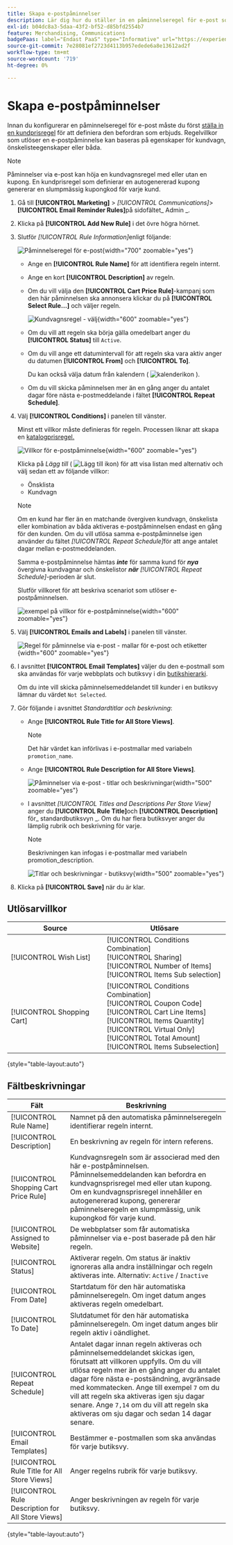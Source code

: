 ```yaml
---
title: Skapa e-postpåminnelser
description: Lär dig hur du ställer in en påminnelseregel för e-post som använder en befintlig kundvagnsprisregel.
exl-id: b04dc8a3-5daa-43f2-bf52-d85bfd2554b7
feature: Merchandising, Communications
badgePaas: label="Endast PaaS" type="Informative" url="https://experienceleague.adobe.com/sv/docs/commerce/user-guides/product-solutions" tooltip="Gäller endast Adobe Commerce i molnprojekt (Adobe-hanterad PaaS-infrastruktur) och lokala projekt."
source-git-commit: 7e28081ef2723d4113b957edede6a8e13612ad2f
workflow-type: tm+mt
source-wordcount: '719'
ht-degree: 0%

---
```


# Skapa e-postpåminnelser

Innan du konfigurerar en påminnelseregel för e-post måste du först [ställa in en kundprisregel](price-rules-cart-create.md) för att definiera den befordran som erbjuds. Regelvillkor som utlöser en e-postpåminnelse kan baseras på egenskaper för kundvagn, önskelisteegenskaper eller båda.

>[!NOTE]
>
>Påminnelser via e-post kan höja en kundvagnsregel med eller utan en kupong. En kundprisregel som definierar en autogenererad kupong genererar en slumpmässig kupongkod för varje kund.

1. Gå till **[!UICONTROL Marketing]** > _[!UICONTROL Communications]_>**[!UICONTROL Email Reminder Rules]**&#x200B;på sidofältet_ Admin _.

1. Klicka på **[!UICONTROL Add New Rule]** i det övre högra hörnet.

1. Slutför _[!UICONTROL Rule Information]_&#x200B;enligt följande:

   ![Påminnelseregel för e-post](./assets/email-reminder-new.png){width="700" zoomable="yes"}

   - Ange en **[!UICONTROL Rule Name]** för att identifiera regeln internt.

   - Ange en kort **[!UICONTROL Description]** av regeln.

   - Om du vill välja den **[!UICONTROL Cart Price Rule]**-kampanj som den här påminnelsen ska annonsera klickar du på **[!UICONTROL Select Rule…]** och väljer regeln.

     ![Kundvagnsregel - välj](./assets/email-reminder-select-rule.png){width="600" zoomable="yes"}

   - Om du vill att regeln ska börja gälla omedelbart anger du **[!UICONTROL Status]** till `Active`.

   - Om du vill ange ett datumintervall för att regeln ska vara aktiv anger du datumen **[!UICONTROL From]** och **[!UICONTROL To]**.

     Du kan också välja datum från kalendern ( ![kalenderikon](../assets/icon-calendar.png) ).

   - Om du vill skicka påminnelsen mer än en gång anger du antalet dagar före nästa e-postmeddelande i fältet **[!UICONTROL Repeat Schedule]**.

1. Välj **[!UICONTROL Conditions]** i panelen till vänster.

   Minst ett villkor måste definieras för regeln. Processen liknar att skapa en [katalogprisregel.](price-rules-catalog.md)

   ![Villkor för e-postpåminnelse](./assets/email-reminder-conditions.png){width="600" zoomable="yes"}

   Klicka på _Lägg till_ ( ![Lägg till ikon](../assets/icon-add-green-circle.png)) för att visa listan med alternativ och välj sedan ett av följande villkor:

   - Önsklista
   - Kundvagn

   >[!NOTE]
   >
   >Om en kund har fler än en matchande övergiven kundvagn, önskelista eller kombination av båda aktiveras e-postpåminnelsen endast en gång för den kunden. Om du vill utlösa samma e-postpåminnelse igen använder du fältet _[!UICONTROL Repeat Schedule]_&#x200B;för att ange antalet dagar mellan e-postmeddelanden. <br/>
   >
   >Samma e-postpåminnelse hämtas **_inte_** för samma kund för **_nya_** övergivna kundvagnar och önskelistor **_när_** _[!UICONTROL Repeat Schedule]_-perioden är slut.

   Slutför villkoret för att beskriva scenariot som utlöser e-postpåminnelsen.

   ![exempel på villkor för e-postpåminnelse](./assets/email-reminder-condition-example.png){width="600" zoomable="yes"}

1. Välj **[!UICONTROL Emails and Labels]** i panelen till vänster.

   ![Regel för påminnelse via e-post - mallar för e-post och etiketter ](./assets/email-reminder-rule-emails-labels-email-templates.png){width="600" zoomable="yes"}

1. I avsnittet **[!UICONTROL Email Templates]** väljer du den e-postmall som ska användas för varje webbplats och butiksvy i din [butikshierarki](../getting-started/websites-stores-views.md).

   Om du inte vill skicka påminnelsemeddelandet till kunder i en butiksvy lämnar du värdet `Not Selected`.

1. Gör följande i avsnittet _Standardtitlar och beskrivning_:

   - Ange **[!UICONTROL Rule Title for All Store Views]**.

     >[!NOTE]
     >
     >Det här värdet kan införlivas i e-postmallar med variabeln `promotion_name`.

   - Ange **[!UICONTROL Rule Description for All Store Views]**.

     ![Påminnelser via e-post - titlar och beskrivningar](./assets/email-reminders-emails-and-labels-default-titles-description.png){width="500" zoomable="yes"}

   - I avsnittet _[!UICONTROL Titles and Descriptions Per Store View]_&#x200B;anger du **[!UICONTROL Rule Title]**&#x200B;och **[!UICONTROL Description]**&#x200B;för_ standardbutiksvyn _. Om du har flera butiksvyer anger du lämplig rubrik och beskrivning för varje.

     >[!NOTE]
     >
     >Beskrivningen kan infogas i e-postmallar med variabeln promotion_description.

     ![Titlar och beskrivningar - butiksvy](./assets/email-reminder-rules-title-descriptions-per-store-view.png){width="500" zoomable="yes"}

1. Klicka på **[!UICONTROL Save]** när du är klar.

## Utlösarvillkor

| Source | Utlösare |
|--- |--- |
| [!UICONTROL Wish List] | [!UICONTROL Conditions Combination]<br/>[!UICONTROL Sharing]<br/>[!UICONTROL Number of Items]<br/>[!UICONTROL Items Sub selection] |
| [!UICONTROL Shopping Cart] | [!UICONTROL Conditions Combination]<br/>[!UICONTROL Coupon Code]<br/>[!UICONTROL Cart Line Items]<br/>[!UICONTROL Items Quantity]<br/>[!UICONTROL Virtual Only]<br/>[!UICONTROL Total Amount]<br/>[!UICONTROL Items Subselection] |

{style="table-layout:auto"}

## Fältbeskrivningar

| Fält | Beskrivning |
|--- |--- |
| [!UICONTROL Rule Name] | Namnet på den automatiska påminnelseregeln identifierar regeln internt. |
| [!UICONTROL Description] | En beskrivning av regeln för intern referens. |
| [!UICONTROL Shopping Cart Price Rule] | Kundvagnsregeln som är associerad med den här e-postpåminnelsen. Påminnelsemeddelanden kan befordra en kundvagnsprisregel med eller utan kupong. Om en kundvagnsprisregel innehåller en autogenererad kupong, genererar påminnelseregeln en slumpmässig, unik kupongkod för varje kund. |
| [!UICONTROL Assigned to Website] | De webbplatser som får automatiska påminnelser via e-post baserade på den här regeln. |
| [!UICONTROL Status] | Aktiverar regeln. Om status är inaktiv ignoreras alla andra inställningar och regeln aktiveras inte. Alternativ: `Active` / `Inactive` |
| [!UICONTROL From Date] | Startdatum för den här automatiska påminnelseregeln. Om inget datum anges aktiveras regeln omedelbart. |
| [!UICONTROL To Date] | Slutdatumet för den här automatiska påminnelseregeln. Om inget datum anges blir regeln aktiv i oändlighet. |
| [!UICONTROL Repeat Schedule] | Antalet dagar innan regeln aktiveras och påminnelsemeddelandet skickas igen, förutsatt att villkoren uppfylls. Om du vill utlösa regeln mer än en gång anger du antalet dagar före nästa e-postsändning, avgränsade med kommatecken. Ange till exempel `7` om du vill att regeln ska aktiveras igen sju dagar senare. Ange `7,14` om du vill att regeln ska aktiveras om sju dagar och sedan 14 dagar senare. |
| [!UICONTROL Email Templates] | Bestämmer e-postmallen som ska användas för varje butiksvy. |
| [!UICONTROL Rule Title for All Store Views] | Anger regelns rubrik för varje butiksvy. |
| [!UICONTROL Rule Description for All Store Views] | Anger beskrivningen av regeln för varje butiksvy. |

{style="table-layout:auto"}
